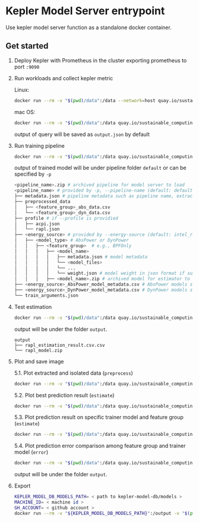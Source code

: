 # Kepler Model Server entrypoint

Use kepler model server function as a standalone docker container.

## Get started

1. Deploy Kepler with Prometheus in the cluster exporting prometheus to port `:9090`

2. Run workloads and collect kepler metric

    Linux:

    ```bash
    docker run --rm -v "$(pwd)/data":/data --network=host quay.io/sustainable_computing_io/kepler_model_server:v0.7 query
    ```

    mac OS:

    ```bash
    docker run --rm -v "$(pwd)/data":/data quay.io/sustainable_computing_io/kepler_model_server:v0.7 query -s http://host.docker.internal:9090
    ```

    output of query will be saved as `output.json` by default

3. Run training pipeline

    ```bash
    docker run --rm -v "$(pwd)/data":/data quay.io/sustainable_computing_io/kepler_model_server:v0.7 train -i output_kepler_query
    ```

    output of trained model will be under pipeline folder `default` or can be specified by `-p`

    ```bash
    <pipeline_name>.zip # archived pipeline for model server to load
    <pipeline_name> # provided by -p, --pipeline-name (default: default)
    ├── metadata.json # pipeline metadata such as pipeline name, extractor, isolator, trainer list
    ├── preprocessed_data 
    │   ├── <feature_group>_abs_data.csv
    │   └── <feature_group>_dyn_data.csv
    ├── profile # if --profile is providied
    │   ├── acpi.json
    │   └── rapl.json
    ├── <energy_source> # provided by --energy-source (default: intel_rapl)
    │   ├── <model_type> # AbsPower or DynPower
    │   │   ├── <feature_group>  # e.g., BPFOnly
    │   │   │   ├── <model_name>
    │   │   │   │   ├── metadata.json # model metadata
    │   │   │   │   └── <model_files> 
    │   │   │   │   └── ...
    │   │   │   │   └── weight.json # model weight in json format if support for kepler to load
    │   │   │   ├── <model_name>.zip # archived model for estimator to load
    ├── <energy_source>_AbsPower_model_metadata.csv # AbsPower models summary
    ├── <energy_source>_DynPower_model_metadata.csv # DynPower models summary
    └── train_arguments.json
    ```

4. Test estimation

    ```bash
    docker run --rm -v "$(pwd)/data":/data quay.io/sustainable_computing_io/kepler_model_server:v0.7 estimate -i output_kepler_query
    ```

    output will be under the folder `output`.

    ```
    output
    ├── rapl_estimation_result.csv.csv
    └── rapl_model.zip
    ```

5. Plot and save image 
  
   5.1. Plot extracted and isolated data (`preprocess`)

      ```bash
      docker run --rm -v "$(pwd)/data":/data quay.io/sustainable_computing_io/kepler_model_server:v0.7 plot --target-data preprocess
      ```

   5.2. Plot best prediction result (`estimate`)

      ```bash
      docker run --rm -v "$(pwd)/data":/data quay.io/sustainable_computing_io/kepler_model_server:v0.7 plot --target-data estimate -i output_kepler_query
      ```

   5.3. Plot prediction result on specific trainer model and feature group (`estimate`)

      ```bash
      docker run --rm -v "$(pwd)/data":/data quay.io/sustainable_computing_io/kepler_model_server:v0.7 plot --target-data estimate -i output_kepler_query --model-name GradientBoostingRegressorTrainer_1 --feature-group BPFOnly
      ```

   5.4. Plot prediction error comparison among feature group and trainer model (`error`)

    ```bash
    docker run --rm -v "$(pwd)/data":/data quay.io/sustainable_computing_io/kepler_model_server:v0.7 plot --target-data error -i output_kepler_query
    ```

    output will be under the folder `output`.

5. Export

    ```bash
    KEPLER_MODEL_DB_MODELS_PATH= < path to kepler-model-db/models >
    MACHINE_ID= < machine id >
    GH_ACCOUNT= < github account >
    docker run --rm -v "${KEPLER_MODEL_DB_MODELS_PATH}":/output -v "$(pwd)/data":/data quay.io/sustainable_computing_io/kepler_model_server:v0.7 export $MACHINE_ID /output $GH_ACCOUNT
    ```

